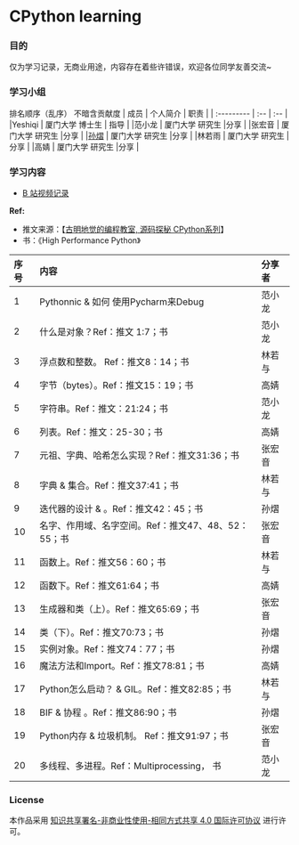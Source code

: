 # CPython learning

### 目的

仅为学习记录，无商业用途，内容存在着些许错误，欢迎各位同学友善交流~


### 学习小组

排名顺序（乱序） 不暗含贡献度
| 成员       | 个人简介 |  职责 | 
| :--------- | :-- |  :-- | 
|Yeshiqi | 厦门大学 博士生 | 指导 | 
|范小龙	| 厦门大学 研究生	|分享 | 
|张宏音	| 厦门大学 研究生	|分享 | 
|[孙熠](https://github.com/Alysonny)	| 厦门大学 研究生	|分享 | 
|林若雨	| 厦门大学 研究生	|分享 | 
|高婧	| 厦门大学 研究生	|分享 | 


### 学习内容

- [B 站视频记录](https://www.bilibili.com/video/BV1AU4y1y7Cn?p=1&vd_source=d10c9e3e0c25d9d45ae2250bdc0d6d69)

**Ref:**
- 推文来源：【[古明地觉的编程教室, 源码探秘 CPython系列](https://mp.weixin.qq.com/s/QI7r06jxj-00vyW0zB8-RQ)】
- 书：《High Performance Python》


| 序号       | 内容 |  分享者 | 
| :--------- | :-- |  :-- | 
|1	|Pythonnic & 如何 使用Pycharm来Debug | 	范小龙 | 
|2	| 什么是对象？Ref：推文 1:7；书	|范小龙 | 
|3	|浮点数和整数。 Ref：推文8：14；书 |	林若与 | 
|4	|字节（bytes）。Ref：推文15：19；书  |	高婧 | 
|5	|字符串。Ref：推文：21:24；书|	范小龙 | 
|6	|列表。Ref：推文：25-30；书|	高婧 | 
|7	|元祖、字典、哈希怎么实现？Ref：推文31:36；书|	张宏音 | 
|8	|字典 & 集合。Ref：推文37:41；书|	林若与 | 
|9	|迭代器的设计 & 。Ref：推文42：45；书|	孙熠 | 
|10	|名字、作用域、名字空间。Ref：推文47、48、52：55；书|	张宏音 | 
|11	|函数上。Ref：推文56：60；书|	林若与 | 
|12	|函数下。Ref：推文61:64；书|	高婧 | 
|13	|生成器和类（上）。Ref：推文65:69；书|	张宏音 | 
|14	|类（下）。Ref：推文70:73；书|	孙熠 | 
|15	|实例对象。Ref：推文74：77；书|	孙熠 | 
|16	|魔法方法和Import。Ref：推文78:81；书|	高婧 | 
|17	|Python怎么启动？ & GIL。Ref：推文82:85；书|	林若与 | 
|18	|BIF & 协程 。Ref：推文86:90；书|	孙熠 | 
|19	|Python内存 & 垃圾机制。 Ref：推文91:97；书|	张宏音 | 
|20	|多线程、多进程。Ref：Multiprocessing， 书|	范小龙 | 

### License
本作品采用 [知识共享署名-非商业性使用-相同方式共享 4.0 国际许可协议](https://creativecommons.org/licenses/by-nc-sa/4.0/) 进行许可。
